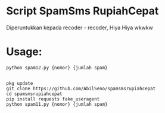 # Script SpamSms RupiahCepat
Diperuntukkan kepada recoder - recoder, Hiya Hiya wkwkw
# Usage:
<pre><code>python spam12.py {nomor} {jumlah spam}</code></pre>
<pre><code>
pkg update
git clone https://github.com/AbilSeno/spamsmsrupiahcepat
cd spamsmsrupiahcepat
pip install requests fake_useragent
python spam11.py {nomor} {jumlah spam}
</code></pre>

